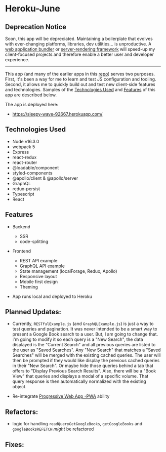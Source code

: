 # Heroku-June

## Deprecation Notice

Soon, this app will be depreciated. Maintaining a boilerplate that evolves with ever-changing platforms, libraries, dev utilities... is unproductive. A [web application bundler](https://github.com/parcel-bundler/parcel) or [server-rendering framework](https://github.com/vercel/next.js) will speed-up my client-focused projects and therefore enable a better user and developer experience.

----

This app (and many of the earlier apps in this [repo](https://github.com/alexsmith716)) serves two purposes. First, it's been a way for me to learn and test JS configuration and tooling. Second, it allows me to quickly build out and test new client-side features and technologies. Samples of the [Technologies Used](#technologies-used) and [Features](#features) of this app are described below.

The app is deployed here:

* https://sleepy-wave-92667.herokuapp.com/

## Technologies Used
- Node v16.3.0
- webpack 5
- Express
- react-redux
- react-router
- @loadable/component
- styled-components
- @apollo/client & @apollo/server
- GraphQL
- redux-persist
- Typescript
- React

## Features
- Backend
  - SSR
  - code-splitting

- Frontend
  - REST API example
  - GraphQL API example
  - State management (localForage, Redux, Apollo)
  - Responsive layout
  - Mobile first design
  - Theming

- App runs local and deployed to Heroku

## Planned Updates:

* Currently, `RESTfulExample.js` (and `GraphQLExample.js`) is just a way to test queries and pagination. It was never intended to be a smart way to present a Google Book search to a user. But, I am going to change that. I'm going to modify it so each query is a "New Search", the data displayed is the "Current Search" and all previous queries are listed to the user as "Saved Searches". Any "New Search" that matches a "Saved Searches" will be merged with the existing cached queries. The user will then be prompted if they would like display the previous cached queries in their "New Search". Or maybe hide those queries behind a tab that offers to "Display Previous Search Results". Also, there will be a "Book View" that queries and displays a modal of a specific volume. That query response is then automatically normalized with the existing object.

* Re-integrate [Progressive Web App -PWA](https://github.com/GoogleChrome/workbox) ability

## Refactors:

* logic for handling `readQueryGetGoogleBooks`, `getGoogleBooks` and `googleBooksREFETCH` *might* be refactored

## Fixes:
